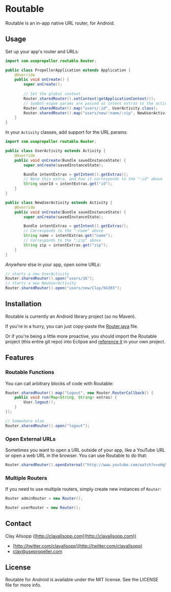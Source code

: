 # Routable

Routable is an in-app native URL router, for Android.

## Usage

Set up your app's router and URLs:

```java
import com.usepropeller.routable.Router;

public class PropellerApplication extends Application {
    @Override
    public void onCreate() {
        super.onCreate();
        
        // Set the global context
        Router.sharedRouter().setContext(getApplicationContext());
        // Symbol-esque params are passed as intent extras to the activities
        Router.sharedRouter().map("users/:id", UserActivity.class);
        Router.sharedRouter().map("users/new/:name/:zip", NewUserActivity.class);
    }
}
```

In your `Activity` classes, add support for the URL params:

```java
import com.usepropeller.routable.Router;

public class UserActivity extends Activity {
    @Override
    public void onCreate(Bundle savedInstanceState) {
        super.onCreate(savedInstanceState);

        Bundle intentExtras = getIntent().getExtras();
        // Note this extra, and how it corresponds to the ":id" above
        String userId = intentExtras.get("id");
    }
}

public class NewUserActivity extends Activity {
    @Override
    public void onCreate(Bundle savedInstanceState) {
        super.onCreate(savedInstanceState);

        Bundle intentExtras = getIntent().getExtras();
        // Corresponds to the ":name" above
        String name = intentExtras.get("name");
        // Corresponds to the ":zip" above
        String zip = intentExtras.get("zip");
    }
}
```

*Anywhere* else in your app, open some URLs:

```java
// starts a new UserActivity
Router.sharedRouter().open("users/16");
// starts a new NewUserActivity
Router.sharedRouter().open("users/new/Clay/94303");
```

## Installation

Routable is currently an Android library project (so no Maven).

If you're in a hurry, you can just copy-paste the [Router.java](https://github.com/usepropeller/routable-android/blob/master/src/com/usepropeller/routable/Router.java) file.

Or if you're being a little more proactive, you should import the Routable project (this entire git repo) into Eclipse and [reference it](http://developer.android.com/tools/projects/projects-eclipse.html#ReferencingLibraryProject) in your own project. 

## Features

### Routable Functions

You can call arbitrary blocks of code with Routable:

```java
Router.sharedRouter().map("logout", new Router.RouterCallback() {
    public void run(Map<String, String> extras) {
        User.logout();
    }
});

// Somewhere else
Router.sharedRouter().open("logout");
```

### Open External URLs

Sometimes you want to open a URL outside of your app, like a YouTube URL or open a web URL in the browser. You can use Routable to do that:

```java
Router.sharedRouter().openExternal("http://www.youtube.com/watch?v=oHg5SJYRHA0")
```

### Multiple Routers

If you need to use multiple routers, simply create new instances of `Router`:

```java
Router adminRouter = new Router();

Router userRouter = new Router();
```

## Contact

Clay Allsopp ([http://clayallsopp.com](http://clayallsopp.com))

- [http://twitter.com/clayallsopp](http://twitter.com/clayallsopp)
- [clay@usepropeller.com](clay@usepropeller.com)

## License

Routable for Android is available under the MIT license. See the LICENSE file for more info.